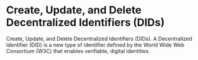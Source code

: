 # Create, Update, and Delete Decentralized Identifiers (DIDs)

Create, Update, and Delete Decentralized Identifiers (DIDs). A Decentralized Identifier (DID) is a new type of identifier defined by the World Wide Web Consortium (W3C) that enables verifiable, digital identities.
